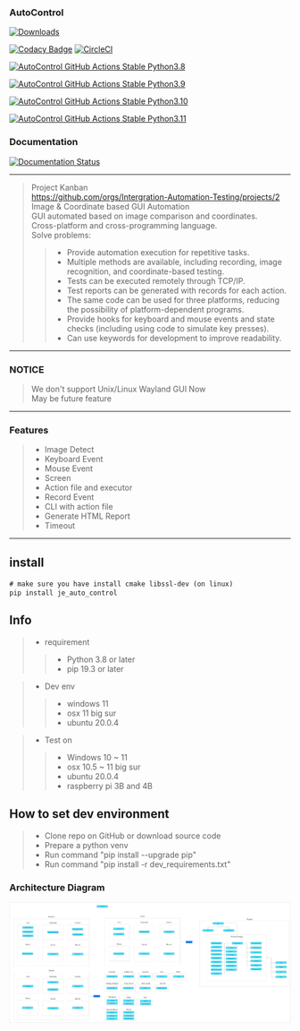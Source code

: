### AutoControl

[![Downloads](https://static.pepy.tech/badge/je-auto-control)](https://pepy.tech/project/je-auto-control)

[![Codacy Badge](https://app.codacy.com/project/badge/Grade/db0f6e626a614f67bf2b6b1f54325a24)](https://www.codacy.com/gh/JE-Chen/AutoControl/dashboard?utm_source=github.com&amp;utm_medium=referral&amp;utm_content=JE-Chen/AutoControl&amp;utm_campaign=Badge_Grade)
[![CircleCI](https://dl.circleci.com/status-badge/img/gh/Intergration-Automation-Testing/AutoControl/tree/main.svg?style=svg)](https://dl.circleci.com/status-badge/redirect/gh/Intergration-Automation-Testing/AutoControl/tree/main)

[![AutoControl GitHub Actions Stable Python3.8](https://github.com/Intergration-Automation-Testing/AutoControl/actions/workflows/auto-control-github-actions_stable_python3_8.yml/badge.svg)](https://github.com/Intergration-Automation-Testing/AutoControl/actions/workflows/auto-control-github-actions_stable_python3_8.yml)

[![AutoControl GitHub Actions Stable Python3.9](https://github.com/Intergration-Automation-Testing/AutoControl/actions/workflows/auto-control-github-actions_stable_python3_9.yml/badge.svg)](https://github.com/Intergration-Automation-Testing/AutoControl/actions/workflows/auto-control-github-actions_stable_python3_9.yml)

[![AutoControl GitHub Actions Stable Python3.10](https://github.com/Intergration-Automation-Testing/AutoControl/actions/workflows/auto-control-github-actions_stable_python3_10.yml/badge.svg)](https://github.com/Intergration-Automation-Testing/AutoControl/actions/workflows/auto-control-github-actions_stable_python3_10.yml)

[![AutoControl GitHub Actions Stable Python3.11](https://github.com/Intergration-Automation-Testing/AutoControl/actions/workflows/auto-control-github-actions_stable_python3_11.yml/badge.svg)](https://github.com/Intergration-Automation-Testing/AutoControl/actions/workflows/auto-control-github-actions_stable_python3_11.yml)

### Documentation
[![Documentation Status](https://readthedocs.org/projects/autocontrol/badge/?version=latest)](https://autocontrol.readthedocs.io/en/latest/?badge=latest)

---

> Project Kanban \
> https://github.com/orgs/Intergration-Automation-Testing/projects/2 \
> Image & Coordinate based GUI Automation \
> GUI automated based on image comparison and coordinates. \
> Cross-platform and cross-programming language.\
> Solve problems:
>> * Provide automation execution for repetitive tasks.
>> * Multiple methods are available, including recording, image recognition, and coordinate-based testing.
>> * Tests can be executed remotely through TCP/IP.
>> * Test reports can be generated with records for each action.
>> * The same code can be used for three platforms, reducing the possibility of platform-dependent programs.
>> * Provide hooks for keyboard and mouse events and state checks (including using code to simulate key presses).
>> * Can use keywords for development to improve readability.
---

### NOTICE
> We don't support Unix/Linux Wayland GUI Now \
> May be future feature
---
### Features

>* Image Detect
>* Keyboard Event
>* Mouse Event
>* Screen
>* Action file and executor
>* Record Event
>* CLI with action file
>* Generate HTML Report
>* Timeout

---

## install

```
# make sure you have install cmake libssl-dev (on linux)
pip install je_auto_control
```

## Info

> * requirement
>> * Python 3.8 or later
>> * pip 19.3 or later

> * Dev env
>> * windows 11
>> * osx 11 big sur
>> * ubuntu 20.0.4


> * Test on
>> * Windows 10 ~ 11
>> * osx 10.5 ~ 11 big sur
>> * ubuntu 20.0.4
>> * raspberry pi 3B and 4B

## How to set dev environment

> * Clone repo on GitHub or download source code
> * Prepare a python venv
> * Run command "pip install --upgrade pip"
> * Run command "pip install -r dev_requirements.txt"

### Architecture Diagram
![architecture_diagram](architecture_diagram/AutoControl_Architecture.drawio.png)
